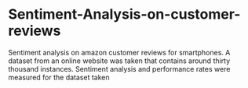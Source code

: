 # Sentiment-Analysis-on-customer-reviews
Sentiment analysis on amazon customer reviews for smartphones. A dataset from an online website was taken that contains around thirty thousand  instances. Sentiment analysis and performance rates were measured for the dataset taken
